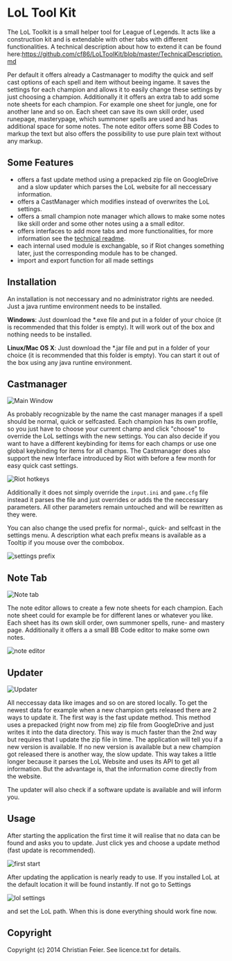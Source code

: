 # LoL Tool Kit

The LoL Toolkit is a small helper tool for League of Legends. It acts like a construction kit and is extendable with other tabs with different functionalities. A technical description about how to extend it can be found here:https://github.com/cf86/LoLToolKit/blob/master/TechnicalDescription.md

Per default it offers already a Castmanager to modifty the quick and self cast options of each spell and item without beeing ingame. It saves the settings for each champion and allows it to easily change these settings by just choosing a champion. Additionally it it offers an extra tab to add some note sheets for each champion. For example one sheet for jungle, one for another lane and so on. Each sheet can save its own skill order, used runepage, masterypage, which summoner spells are used and has additional space for some notes. The note editor offers some BB Codes to markup the text but also offers the possibility to use pure plain text without any markup.


## Some Features

* offers a fast update method using a prepacked zip file on GoogleDrive and a slow updater which parses the LoL website for all neccessary information.
* offers a CastManager which modifies instead of overwrites the LoL settings.
* offers a small champion note manager which allows to make some notes like skill order and some other notes using a a small editor.
* offers interfaces to add more tabs and more functionalities, for more information see the [technical readme](https://github.com/cf86/LoLToolKit/blob/master/TechnicalDescription.md).
* each internal used module is exchangable, so if Riot changes something later, just the corresponding module has to be changed.
* import and export function for all made settings


## Installation

An installation is not neccessary and no administrator rights are needed. Just a java runtime environment needs to be installed. 

**Windows**:
Just download the \*.exe file and put in a folder of your choice (it is recommended that this folder is empty). It will work out of the box and nothing needs to be installed.

**Linux/Mac OS X**:
Just download the \*.jar file and put in a folder of your choice (it is recommended that this folder is empty). You can start it out of the box using any java runtine environment.



## Castmanager

![Main Window](https://raw.github.com/cf86/LoLToolKit/master/Screenshots/Window.png)

As probably recognizable by the name the cast manager manages if a spell should be normal, quick or selfcasted. Each champion has its own profile, so you just have to choose your current champ and click "choose" to override the LoL settings with the new settings. You can also decide if you want to have a different keybinding for items for each champs or use one global keybinding for items for all champs. 
The Castmanager does also support the new Interface introduced by Riot with before a few month for easy quick cast settings.

![Riot hotkeys](https://raw.github.com/cf86/LoLToolKit/master/Screenshots/RiotHotkeys.png)

Additionally it does not simply override the `input.ini` and `game.cfg` file instead it parses the file and just overrides or adds the the neccessary parameters. All other parameters remain untouched and will be rewritten as they were.

You can also change the used prefix for normal-, quick- and selfcast in the settings menu. A description what each prefix means is available as a Tooltip if you mouse over the combobox.

![settings prefix](https://raw.github.com/cf86/LoLToolKit/master/Screenshots/SettingsWindow.png)

## Note Tab

![Note tab](https://raw.github.com/cf86/LoLToolKit/master/Screenshots/NoteWindow.png)

The note editor allows to create a few note sheets for each champion. Each note sheet could for example be for different lanes or whatever you like. Each sheet has its own skill order, own summoner spells, rune- and mastery page. Additionally it offers a a small BB Code editor to make some own notes.

![note editor](https://raw.github.com/cf86/LoLToolKit/master/Screenshots/SheetWindow.png)


## Updater

![Updater](https://raw.github.com/cf86/LoLToolKit/master/Screenshots/Updater.png)

All neccessay data like images and so on are stored locally. To get the newest data for example when a new champion gets released there are 2 ways to update it. The first way is the fast update method. This method uses a prepacked (right now from me) zip file from GoogleDrive and just writes it into the data directory. This way is much faster than the 2nd way but requires that I update the zip file in time. The application will tell you if a new version is available. If no new version is available but a new champion got released there is another way, the slow update. This way takes a little longer because it parses the LoL Website and uses its API to get all information. But the advantage is, that the information come directly from the website.

The updater will also check if a software update is available and will inform you.


## Usage

After starting the application the first time it will realise that no data can be found and asks you to update. Just click yes and choose a update method (fast update is recommended).

![first start](https://raw.github.com/cf86/LoLToolKit/master/Screenshots/UpdateRequired.png)

After updating the application is nearly ready to use.
If you installed LoL at the default location it will be found instantly. If not go to Settings 

![lol settings](https://raw.github.com/cf86/LoLToolKit/master/Screenshots/SettingsPath.png)

and set the LoL path. When this is done everything should work fine now.


## Copyright

Copyright (c) 2014 Christian Feier. See licence.txt for details.
